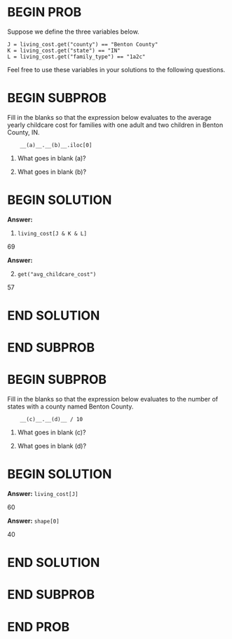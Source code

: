 # BEGIN PROB

Suppose we define the three variables below.

    J = living_cost.get("county") == "Benton County"
    K = living_cost.get("state") == "IN"
    L = living_cost.get("family_type") == "1a2c"

Feel free to use these variables in your solutions to the following
questions.

# BEGIN SUBPROB

Fill in the blanks so that the expression below evaluates to the average
yearly childcare cost for families with one adult and two children in
Benton County, IN.

        __(a)__.__(b)__.iloc[0]

1.  What goes in blank (a)?

2.  What goes in blank (b)?

# BEGIN SOLUTION

**Answer:** 

1. `living_cost[J & K & L]`

<average>69</average>

**Answer:** 

2. `get("avg_childcare_cost")`

<average>57</average>



# END SOLUTION

# END SUBPROB

# BEGIN SUBPROB

Fill in the blanks so that the expression below evaluates to the number
of states with a county named Benton County.

        __(c)__.__(d)__ / 10

1.  What goes in blank (c)?


2.  What goes in blank (d)?


# BEGIN SOLUTION

**Answer:** `living_cost[J]`

<average>60</average>

**Answer:** `shape[0]`

<average>40</average>


# END SOLUTION

# END SUBPROB

# END PROB